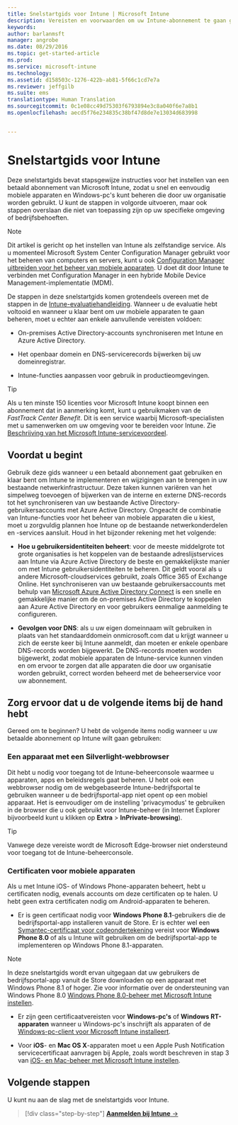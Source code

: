 ```yaml
---
title: Snelstartgids voor Intune | Microsoft Intune
description: Vereisten en voorwaarden om uw Intune-abonnement te gaan gebruiken
keywords: 
author: barlanmsft
manager: angrobe
ms.date: 08/29/2016
ms.topic: get-started-article
ms.prod: 
ms.service: microsoft-intune
ms.technology: 
ms.assetid: d158503c-1276-422b-ab81-5f66c1cd7e7a
ms.reviewer: jeffgilb
ms.suite: ems
translationtype: Human Translation
ms.sourcegitcommit: 0c1e08cc49d75303f6793894e3c8a040f6e7a8b1
ms.openlocfilehash: aecd5f76e234835c38bf47d8de7e13034d683998


---
```



# Snelstartgids voor Intune
Deze snelstartgids bevat stapsgewijze instructies voor het instellen van een betaald abonnement van Microsoft Intune, zodat u snel en eenvoudig mobiele apparaten en Windows-pc's kunt beheren die door uw organisatie worden gebruikt. U kunt de stappen in volgorde uitvoeren, maar ook stappen overslaan die niet van toepassing zijn op uw specifieke omgeving of bedrijfsbehoeften.

>[!NOTE]
>Dit artikel is gericht op het instellen van Intune als zelfstandige service. Als u momenteel Microsoft System Center Configuration Manager gebruikt voor het beheren van computers en servers, kunt u ook [Configuration Manager uitbreiden voor het beheer van mobiele apparaten](https://technet.microsoft.com/library/jj884158.aspx). U doet dit door Intune te verbinden met Configuration Manager in een hybride Mobile Device Management-implementatie (MDM).

De stappen in deze snelstartgids komen grotendeels overeen met de stappen in de [Intune-evaluatiehandleiding](/intune/understand-explore/get-started-with-a-30-day-trial-of-microsoft-intune). Wanneer u de evaluatie hebt voltooid en wanneer u klaar bent om uw mobiele apparaten te gaan beheren, moet u echter aan enkele aanvullende vereisten voldoen:

-   On-premises Active Directory-accounts synchroniseren met Intune en Azure Active Directory.

-   Het openbaar domein en DNS-servicerecords bijwerken bij uw domeinregistrar.

-   Intune-functies aanpassen voor gebruik in productieomgevingen.

>[!TIP]
>Als u ten minste 150 licenties voor Microsoft Intune koopt binnen een abonnement dat in aanmerking komt, kunt u gebruikmaken van de *FastTrack Center Benefit*. Dit is een service waarbij Microsoft-specialisten met u samenwerken om uw omgeving voor te bereiden voor Intune. Zie [Beschrijving van het Microsoft Intune-servicevoordeel](https://technet.microsoft.com/library/mt228265.aspx).


## Voordat u begint
Gebruik deze gids wanneer u een betaald abonnement gaat gebruiken en klaar bent om Intune te implementeren en wijzigingen aan te brengen in uw bestaande netwerkinfrastructuur. Deze taken kunnen variëren van het simpelweg toevoegen of bijwerken van de interne en externe DNS-records tot het synchroniseren van uw bestaande Active Directory-gebruikersaccounts met Azure Active Directory. Ongeacht de combinatie van Intune-functies voor het beheer van mobiele apparaten die u kiest, moet u zorgvuldig plannen hoe Intune op de bestaande netwerkonderdelen en -services aansluit. Houd in het bijzonder rekening met het volgende:

-   **Hoe u gebruikersidentiteiten beheert**: voor de meeste middelgrote tot grote organisaties is het koppelen van de bestaande adreslijstservices aan Intune via Azure Active Directory de beste en gemakkelijkste manier om met Intune gebruikersidentiteiten te beheren. Dit geldt vooral als u andere Microsoft-cloudservices gebruikt, zoals Office 365 of Exchange Online. Het synchroniseren van uw bestaande gebruikersaccounts met behulp van [Microsoft Azure Active Directory Connect](https://www.microsoft.com/download/details.aspx?id=47594) is een snelle en gemakkelijke manier om de on-premises Active Directory te koppelen aan Azure Active Directory en voor gebruikers eenmalige aanmelding te configureren.

-   **Gevolgen voor DNS**: als u uw eigen domeinnaam wilt gebruiken in plaats van het standaarddomein onmicrosoft.com dat u krijgt wanneer u zich de eerste keer bij Intune aanmeldt, dan moeten er enkele openbare DNS-records worden bijgewerkt. De DNS-records moeten worden bijgewerkt, zodat mobiele apparaten de Intune-service kunnen vinden en om ervoor te zorgen dat alle apparaten die door uw organisatie worden gebruikt, correct worden beheerd met de beheerservice voor uw abonnement.

## Zorg ervoor dat u de volgende items bij de hand hebt
Gereed om te beginnen? U hebt de volgende items nodig wanneer u uw betaalde abonnement op Intune wilt gaan gebruiken:

### Een apparaat met een Silverlight-webbrowser
Dit hebt u nodig voor toegang tot de Intune-beheerconsole waarmee u apparaten, apps en beleidsregels gaat beheren. U hebt ook een webbrowser nodig om de webgebaseerde Intune-bedrijfsportal te gebruiken wanneer u de bedrijfsportal-app niet opent op een mobiel apparaat. Het is eenvoudiger om de instelling 'privacymodus' te gebruiken in de browser die u ook gebruikt voor Intune-beheer (in Internet Explorer bijvoorbeeld kunt u klikken op **Extra** &gt; **InPrivate-browsing**).

>[!TIP]
>Vanwege deze vereiste wordt de Microsoft Edge-browser niet ondersteund voor toegang tot de Intune-beheerconsole.


### Certificaten voor mobiele apparaten
Als u met Intune iOS- of Windows Phone-apparaten beheert, hebt u certificaten nodig, evenals accounts om deze certificaten op te halen. U hebt geen extra certificaten nodig om Android-apparaten te beheren.

- Er is geen certificaat nodig voor **Windows Phone 8.1**-gebruikers die de bedrijfsportal-app installeren vanuit de Store. Er is echter wel een [Symantec-certificaat voor codeondertekening](https://products.websecurity.symantec.com/orders/enrollment/microsoftCert.do) vereist voor **Windows Phone 8.0** of als u Intune wilt gebruiken om de bedrijfsportal-app te implementeren op Windows Phone 8.1-apparaten.

>[!NOTE]
>In deze snelstartgids wordt ervan uitgegaan dat uw gebruikers de bedrijfsportal-app vanuit de Store downloaden op een apparaat met Windows Phone 8.1 of hoger. Zie voor informatie over de ondersteuning van Windows Phone 8.0 [Windows Phone 8.0-beheer met Microsoft Intune instellen](/Intune/deploy-use/set-up-windows-phone-8.0-management-with-microsoft-intune).

- Er zijn geen certificaatvereisten voor **Windows-pc's** of **Windows RT-apparaten** wanneer u Windows-pc's inschrijft als apparaten of de [Windows-pc-client voor Microsoft Intune installeert](/intune/deploy-use/install-the-windows-pc-client-with-microsoft-intune).

- Voor **iOS**- en **Mac OS X**-apparaten moet u een Apple Push Notification servicecertificaat aanvragen bij Apple, zoals wordt beschreven in stap 3 van [iOS- en Mac-beheer met Microsoft Intune instellen](/intune/deploy-use/set-up-ios-and-mac-management-with-microsoft-intune).

## Volgende stappen
U kunt nu aan de slag met de snelstartgids voor Intune.

>[!div class="step-by-step"]
[**Aanmelden bij Intune** &rarr;](start-with-a-paid-subscription-to-microsoft-intune-step-1.md)



<!--HONumber=Aug16_HO5-->


